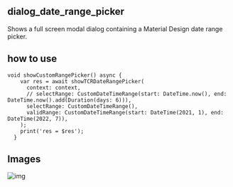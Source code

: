 ## dialog_date_range_picker

Shows a full screen modal dialog containing a Material Design date range picker.

## how to use

```
void showCustomRangePicker() async {
    var res = await showTCRDateRangePicker(
      context: context,
      // selectRange: CustomDateTimeRange(start: DateTime.now(), end: DateTime.now().add(Duration(days: 6))),
      selectRange: CustomDateTimeRange(),
      validRange: CustomDateTimeRange(start: DateTime(2021, 1), end: DateTime(2022, 7)),
    );
    print('res = $res');
  }
```

## Images

![img](https://github.com/hengmengsroin/dialog-date-range-picker/raw/master/z_date_range_picker/res/date_range_picker.png)
